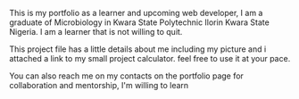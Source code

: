 This is my portfolio as a learner and upcoming web developer, I am a graduate of Microbiology in Kwara State Polytechnic Ilorin Kwara State Nigeria. I am a learner that is not willing to quit.

This project file has a little details about me including my picture and i attached a link to my small project calculator.
feel free to use it at your pace. 

You can also reach me on my contacts on the portfolio page for collaboration and mentorship, I'm willing to learn 